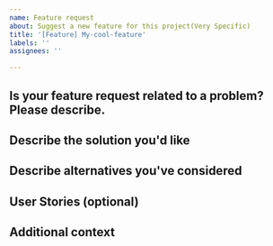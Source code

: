 ```yaml
---
name: Feature request
about: Suggest a new feature for this project(Very Specific)
title: '[Feature] My-cool-feature'
labels: ''
assignees: ''

---
```


## Is your feature request related to a problem? Please describe.

<!-- A clear and concise description of what the problem is. Ex. I'm always frustrated when [...] -->

## Describe the solution you'd like

<!-- A clear and concise description of what you want to happen. -->

## Describe alternatives you've considered

<!-- A clear and concise description of any alternative solutions or features you've considered. -->

## User Stories (optional)

<!-- As a _[role or persona]_, I want _[goal/ need]_ so that _[why]_ -->

<!-- **Feature:** _[Brief description of feature]_ -->

<!-- _[Any additional descriptions on feature]_ -->

<!-- **Scenario:** Please use _[Gherkin](https://cucumber.io/docs/gherkin/reference/)_ here -->

## Additional context

<!-- Add any other context or screenshots about the feature request here. -->
